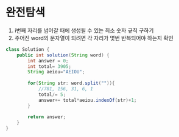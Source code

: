 # 완전탐색
1. i번째 자리를 넘어갈 때에 생성될 수 있는 최소 숫자 규칙 구하기
2. 주어진 word의 문자열이 되려면 각 자리가 몇번 반복되어야 하는지 확인


```java
class Solution {
    public int solution(String word) {
        int answer = 0;
        int total= 3905;
        String aeiou="AEIOU";
        
        for(String str: word.split("")){
            //781, 156, 31, 6, 1
            total/= 5;
            answer+= total*aeiou.indexOf(str)+1;
        }
        
        return answer;
    }
}
```
